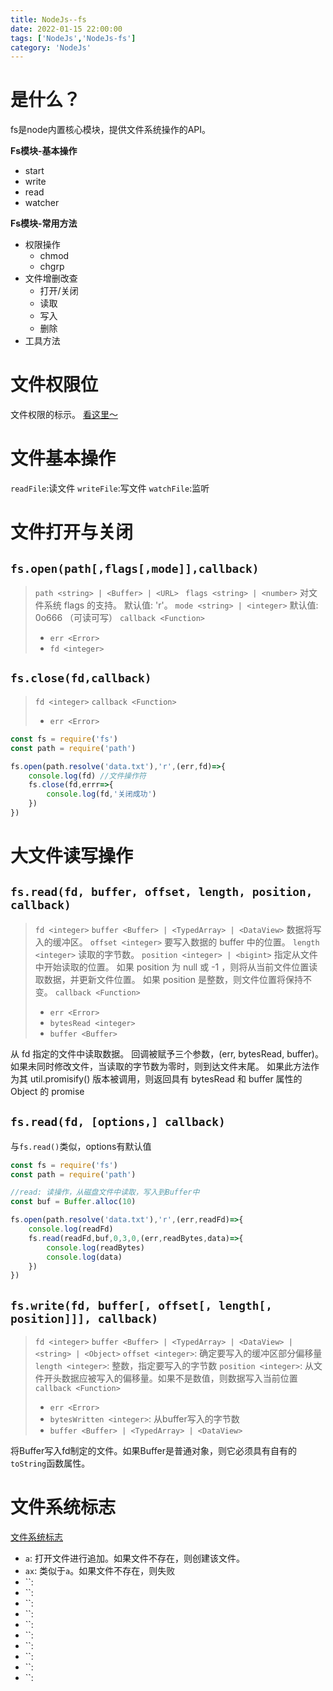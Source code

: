```yaml
---
title: NodeJs--fs
date: 2022-01-15 22:00:00
tags: ['NodeJs','NodeJs-fs']
category: 'NodeJs'
---
```


# 是什么？
fs是node内置核心模块，提供文件系统操作的API。

**Fs模块-基本操作**
  - start
  - write
  - read
  - watcher

**Fs模块-常用方法**
  - 权限操作
    - chmod
    - chgrp
  - 文件增删改查
    - 打开/关闭
    - 读取
    - 写入
    - 删除
  - 工具方法

# 文件权限位
文件权限的标示。
[看这里～](/2020/12/06/other/shell/chmod/)

# 文件基本操作
`readFile`:读文件
`writeFile`:写文件
`watchFile`:监听

# 文件打开与关闭

## `fs.open(path[,flags[,mode]],callback)`
> `path <string> | <Buffer> | <URL>`
>` flags <string> | <number>` 对文件系统 flags 的支持。 默认值: 'r'。
> `mode <string> | <integer>` 默认值: 0o666 （可读可写）
> `callback <Function>`
> * `err <Error>`
> * `fd <integer>`

## `fs.close(fd,callback)`
> `fd <integer>`
> `callback <Function>`
> * `err <Error>`

```js
const fs = require('fs')
const path = require('path')

fs.open(path.resolve('data.txt'),'r',(err,fd)=>{
    console.log(fd) //文件操作符
    fs.close(fd,errr=>{
        console.log(fd,'关闭成功')
    })
})
```

# 大文件读写操作
## `fs.read(fd, buffer, offset, length, position, callback)`
> `fd <integer>`
> `buffer <Buffer> | <TypedArray> | <DataView>` 数据将写入的缓冲区。
> `offset <integer>` 要写入数据的 buffer 中的位置。
> `length <integer>` 读取的字节数。
> `position <integer> | <bigint>` 指定从文件中开始读取的位置。 如果 position 为 null 或 -1 ，则将从当前文件位置读取数据，并更新文件位置。 如果 position 是整数，则文件位置将保持不变。
> `callback <Function>`
> * `err <Error>`
> * `bytesRead <integer>`
> * `buffer <Buffer>`

从 fd 指定的文件中读取数据。
回调被赋予三个参数，(err, bytesRead, buffer)。
如果未同时修改文件，当读取的字节数为零时，则到达文件末尾。
如果此方法作为其 util.promisify() 版本被调用，则返回具有 bytesRead 和 buffer 属性的 Object 的 promise

## `fs.read(fd, [options,] callback)`
与`fs.read()`类似，options有默认值

```js
const fs = require('fs')
const path = require('path')

//read: 读操作，从磁盘文件中读取，写入到Buffer中
const buf = Buffer.alloc(10)

fs.open(path.resolve('data.txt'),'r',(err,readFd)=>{
    console.log(readFd)
    fs.read(readFd,buf,0,3,0,(err,readBytes,data)=>{
        console.log(readBytes)
        console.log(data)
    })
})
```

## `fs.write(fd, buffer[, offset[, length[, position]]], callback)`
> `fd <integer>`
> `buffer <Buffer> | <TypedArray> | <DataView> | <string> | <Object>`
> `offset <integer>`: 确定要写入的缓冲区部分偏移量
> `length <integer>`: 整数，指定要写入的字节数
> `position <integer>`: 从文件开头数据应被写入的偏移量。如果不是数值，则数据写入当前位置
> `callback <Function>`
> * `err <Error>`
> * `bytesWritten <integer>`: 从buffer写入的字节数
> * `buffer <Buffer> | <TypedArray> | <DataView>`

将Buffer写入fd制定的文件。如果Buffer是普通对象，则它必须具有自有的`toString`函数属性。


# 文件系统标志
 [文件系统标志](http://nodejs.cn/api/fs.html#file-system-flags)
 * `a`: 打开文件进行追加。如果文件不存在，则创建该文件。
 * `ax`: 类似于`a`。如果文件不存在，则失败
 * ``:
 * ``:
 * ``:
 * ``:
 * ``:
 * ``:
 * ``:
 * ``:
 * ``:
 * ``: